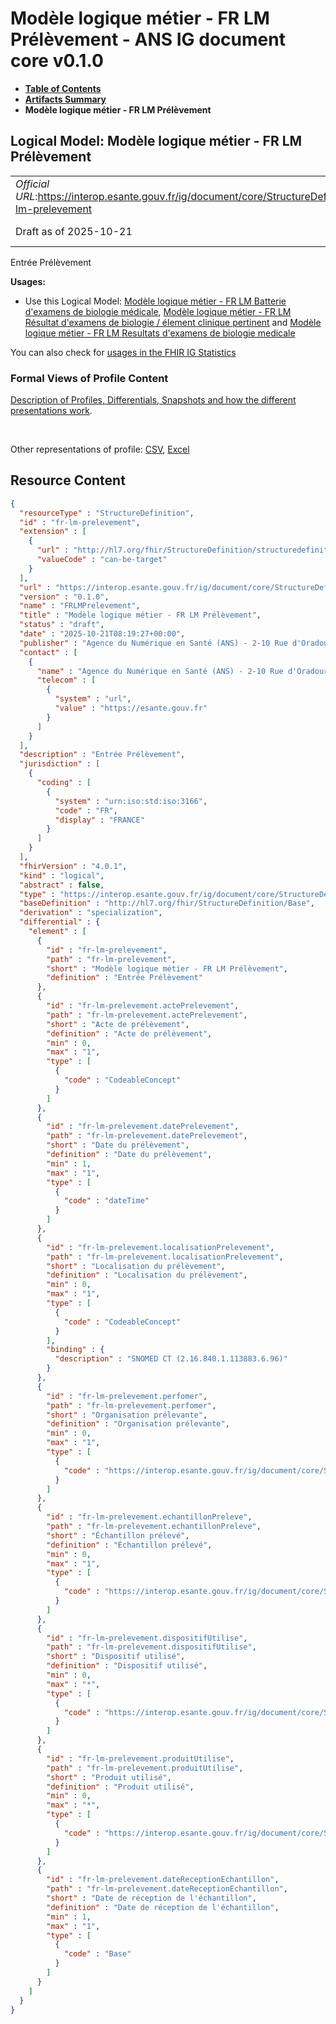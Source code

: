 # Modèle logique métier - FR LM Prélèvement - ANS IG document core v0.1.0

* [**Table of Contents**](toc.md)
* [**Artifacts Summary**](artifacts.md)
* **Modèle logique métier - FR LM Prélèvement**

## Logical Model: Modèle logique métier - FR LM Prélèvement 

| | |
| :--- | :--- |
| *Official URL*:https://interop.esante.gouv.fr/ig/document/core/StructureDefinition/fr-lm-prelevement | *Version*:0.1.0 |
| Draft as of 2025-10-21 | *Computable Name*:FRLMPrelevement |

 
Entrée Prélèvement 

**Usages:**

* Use this Logical Model: [Modèle logique métier - FR LM Batterie d'examens de biologie médicale](StructureDefinition-fr-lm-batterie-examens-biologie-medicale.md), [Modèle logique métier - FR LM Résultat d'examens de biologie / élement clinique pertinent](StructureDefinition-fr-lm-resultat-examens-biologie-element-clinique-pertinent.md) and [Modèle logique métier - FR LM Resultats d'examens de biologie medicale](StructureDefinition-fr-lm-resultats-examens-biologie-medicale.md)

You can also check for [usages in the FHIR IG Statistics](https://packages2.fhir.org/xig/ans.document.fr.core|current/StructureDefinition/fr-lm-prelevement)

### Formal Views of Profile Content

 [Description of Profiles, Differentials, Snapshots and how the different presentations work](http://build.fhir.org/ig/FHIR/ig-guidance/readingIgs.html#structure-definitions). 

 

Other representations of profile: [CSV](StructureDefinition-fr-lm-prelevement.csv), [Excel](StructureDefinition-fr-lm-prelevement.xlsx) 



## Resource Content

```json
{
  "resourceType" : "StructureDefinition",
  "id" : "fr-lm-prelevement",
  "extension" : [
    {
      "url" : "http://hl7.org/fhir/StructureDefinition/structuredefinition-type-characteristics",
      "valueCode" : "can-be-target"
    }
  ],
  "url" : "https://interop.esante.gouv.fr/ig/document/core/StructureDefinition/fr-lm-prelevement",
  "version" : "0.1.0",
  "name" : "FRLMPrelevement",
  "title" : "Modèle logique métier - FR LM Prélèvement",
  "status" : "draft",
  "date" : "2025-10-21T08:19:27+00:00",
  "publisher" : "Agence du Numérique en Santé (ANS) - 2-10 Rue d'Oradour-sur-Glane, 75015 Paris",
  "contact" : [
    {
      "name" : "Agence du Numérique en Santé (ANS) - 2-10 Rue d'Oradour-sur-Glane, 75015 Paris",
      "telecom" : [
        {
          "system" : "url",
          "value" : "https://esante.gouv.fr"
        }
      ]
    }
  ],
  "description" : "Entrée Prélèvement",
  "jurisdiction" : [
    {
      "coding" : [
        {
          "system" : "urn:iso:std:iso:3166",
          "code" : "FR",
          "display" : "FRANCE"
        }
      ]
    }
  ],
  "fhirVersion" : "4.0.1",
  "kind" : "logical",
  "abstract" : false,
  "type" : "https://interop.esante.gouv.fr/ig/document/core/StructureDefinition/fr-lm-prelevement",
  "baseDefinition" : "http://hl7.org/fhir/StructureDefinition/Base",
  "derivation" : "specialization",
  "differential" : {
    "element" : [
      {
        "id" : "fr-lm-prelevement",
        "path" : "fr-lm-prelevement",
        "short" : "Modèle logique métier - FR LM Prélèvement",
        "definition" : "Entrée Prélèvement"
      },
      {
        "id" : "fr-lm-prelevement.actePrelevement",
        "path" : "fr-lm-prelevement.actePrelevement",
        "short" : "Acte de prélèvement",
        "definition" : "Acte de prélèvement",
        "min" : 0,
        "max" : "1",
        "type" : [
          {
            "code" : "CodeableConcept"
          }
        ]
      },
      {
        "id" : "fr-lm-prelevement.datePrelevement",
        "path" : "fr-lm-prelevement.datePrelevement",
        "short" : "Date du prélèvement",
        "definition" : "Date du prélèvement",
        "min" : 1,
        "max" : "1",
        "type" : [
          {
            "code" : "dateTime"
          }
        ]
      },
      {
        "id" : "fr-lm-prelevement.localisationPrelevement",
        "path" : "fr-lm-prelevement.localisationPrelevement",
        "short" : "Localisation du prélèvement",
        "definition" : "Localisation du prélèvement",
        "min" : 0,
        "max" : "1",
        "type" : [
          {
            "code" : "CodeableConcept"
          }
        ],
        "binding" : {
          "description" : "SNOMED CT (2.16.840.1.113883.6.96)"
        }
      },
      {
        "id" : "fr-lm-prelevement.perfomer",
        "path" : "fr-lm-prelevement.perfomer",
        "short" : "Organisation prélevante",
        "definition" : "Organisation prélevante",
        "min" : 0,
        "max" : "1",
        "type" : [
          {
            "code" : "https://interop.esante.gouv.fr/ig/document/core/StructureDefinition/fr-lm-personne-structure"
          }
        ]
      },
      {
        "id" : "fr-lm-prelevement.echantillonPreleve",
        "path" : "fr-lm-prelevement.echantillonPreleve",
        "short" : "Échantillon prélevé",
        "definition" : "Échantillon prélevé",
        "min" : 0,
        "max" : "1",
        "type" : [
          {
            "code" : "https://interop.esante.gouv.fr/ig/document/core/StructureDefinition/fr-lm-echantillon-preleve"
          }
        ]
      },
      {
        "id" : "fr-lm-prelevement.dispositifUtilise",
        "path" : "fr-lm-prelevement.dispositifUtilise",
        "short" : "Dispositif utilisé",
        "definition" : "Dispositif utilisé",
        "min" : 0,
        "max" : "*",
        "type" : [
          {
            "code" : "https://interop.esante.gouv.fr/ig/document/core/StructureDefinition/fr-lm-dispositif-medical"
          }
        ]
      },
      {
        "id" : "fr-lm-prelevement.produitUtilise",
        "path" : "fr-lm-prelevement.produitUtilise",
        "short" : "Produit utilisé",
        "definition" : "Produit utilisé",
        "min" : 0,
        "max" : "*",
        "type" : [
          {
            "code" : "https://interop.esante.gouv.fr/ig/document/core/StructureDefinition/fr-lm-dispositif-medical"
          }
        ]
      },
      {
        "id" : "fr-lm-prelevement.dateReceptionEchantillon",
        "path" : "fr-lm-prelevement.dateReceptionEchantillon",
        "short" : "Date de réception de l'échantillon",
        "definition" : "Date de réception de l'échantillon",
        "min" : 1,
        "max" : "1",
        "type" : [
          {
            "code" : "Base"
          }
        ]
      }
    ]
  }
}

```
